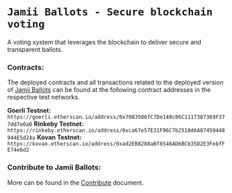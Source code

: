 # `Jamii Ballots - Secure blockchain voting`

A voting system that leverages the blockchain to deliver secure and transparent ballots.

### Contracts:

The deployed contracts and all transactions related to the deployed version of [Jamii Ballots](https://jamii-ballots.vercel.app/) can be found at the following contract addresses in the respective test networks.

**Goerli Testnet:** `https://goerli.etherscan.io/address/0x7083506fC7De140c86C1117387369F377dd7e0a0`
**Rinkeby Testnet:** `https://rinkeby.etherscan.io/address/0xca67e57E31F96C7b2518d6A87459448944E5d24a`
**Kovan Testnet:** `https://kovan.etherscan.io/address/0xad2EB8288aBf8546AD6BCb35D2E3FebfFE74e6d2`

### Contribute to Jamii Ballots:

More can be found in the [Contribute](https://github.com/ethereum-boilerplate/ethereum-boilerplate/blob/main/CODING_STYLE.md) document.
